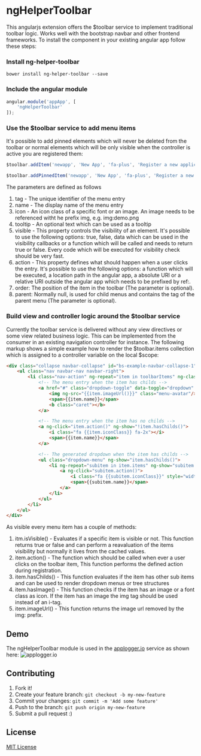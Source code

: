 # ngHelperToolbar

This angularjs extension offers the $toolbar service to implement traditional toolbar logic. Works well with the bootstrap navbar and other frontend frameworks. To install the component in your existing angular app follow these steps:

### Install ng-helper-toolbar 
```
bower install ng-helper-toolbar --save
```

### Include the angular module
```javascript
angular.module('appApp', [
    'ngHelperToolbar'
]);
```

### Use the $toolbar service to add menu items
It's possible to add pinned elements which will never be deleted from the toolbar or normal elements which will be only visible when the controller is active you are registered them:

```javascript
$toolbar.addItem('newapp', 'New App', 'fa-plus', 'Register a new application', { permission: 'canCreateApp' }, function() { $scope.openNewAppDialog(); });
```

```javascript
$toolbar.addPinnedItem('newapp', 'New App', 'fa-plus', 'Register a new application', { permission: 'canCreateApp' }, function() { $scope.openNewAppDialog(); });
```

The parameters are defined as follows

1. tag - The unique identifier of the menu entry
2. name - The display name of the menu entry
3. icon - An icon class of a specific font or an image. An image needs to be referenced witht he prefix img, e.g. img:demo.png
4. tooltip - An optional text which can be used as a tooltip
5. visible - This property controls the visibility of an element. It's possible to use the following options: true, false, data which can be used in the visibility callbacks or a function which will be called and needs to return true or false. Every code which will be executed for visibility check should be very fast.
6. action - This property defines what should happen when a user clicks the entry. It's possible to use the following options: a function which will be executed, a location path in the angular app, a absolute URI or a relative URI outside the angular app which needs to be prefixed by ref:.
7. order: The position of the item in the toolbar (The parameter is optional).
8. parent: Normally null, is used for child menus and contains the tag of the parent menu (The parameter is optional). 

### Build view and controller logic around the $toolbar service
Currently the toolbar service is delivered without any view directives or some view related business logic. This can be implemented from the consumer in an existing navigation controller for instance. The following markup shows a simple example how to render the $toolbar.items collection which is assigned to a controller variable on the local $scope: 

```html
<div class="collapse navbar-collapse" id="bs-example-navbar-collapse-1">
    <ul class="nav navbar-nav navbar-right">
        <li class="nav-action" ng-repeat="item in toolbarItems" ng-class="{dropdown: item.hasChilds() }" ng-show="item.isVisible()">
            <!-- The menu entry when the item has childs -->
            <a href="#" class="dropdown-toggle" data-toggle="dropdown" ng-show="item.hasChilds()" style="padding-top:8px;">
                <img ng-src="{{item.imageUrl()}}" class="menu-avatar"/>
                <span>{{item.name}}</span>
                <b class="caret"></b>
            </a>

            <!-- The menu entry when the item has no childs -->
            <a ng-click="item.action()" ng-show="!item.hasChilds()">
                <i class="fa {{item.iconClass}} fa-2x"></i>
                <span>{{item.name}}</span>
            </a>

            <!-- The generated dropdown when the item has childs -->
            <ul class="dropdown-menu" ng-show="item.hasChilds()">
                <li ng-repeat="subitem in item.items" ng-show="subitem.isVisible()">
                    <a ng-click="subitem.action()">
                        <i class="fa {{subitem.iconClass}}" style="width: 14px; height: 13px; margin-right: 5px;"></i>
                        <span>{{subitem.name}}</span>
                    </a>
                </li>
            </ul>
        </li>
    </ul>
</div>
```

As visible every menu item has a couple of methods: 

1. itm.isVisible() - Evaluates if a specific item is visible or not. This function returns true or false and can perform a reavaluation of the items visibility but normally it lives from the cached values.
2. item.action() - The function which should be called when ever a user clicks on the toolbar item, This function performs the defined action during registration.
3. item.hasChilds() - This function evaluates if the item has other sub items and can be used to render dropdown menus or tree structures
4. item.hasImage() - This function checks if the item has an image or a font class as icon. If the item has an image the img tag should be used instead of an i-tag.
5. item.imageUrl() - This function returns the image url removed by the img: prefix. 

## Demo
The ngHelperToolbar module is used in the [applogger.io](https://applogger.io) service as shown here:
![applogger.io](https://applogger.blob.core.windows.net/public/applogger-ngtoolbar.png)


## Contributing

1. Fork it!
2. Create your feature branch: `git checkout -b my-new-feature`
3. Commit your changes: `git commit -m 'Add some feature'`
4. Push to the branch: `git push origin my-new-feature`
5. Submit a pull request :)

## License

[MIT License](https://github.com/lukehaas/css-loaders/blob/step2/LICENSE)

